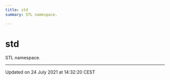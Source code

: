 ```yaml
---
title: std
summary: STL namespace. 

---
```


# std

STL namespace. 






-------------------------------

Updated on 24 July 2021 at 14:32:20 CEST
